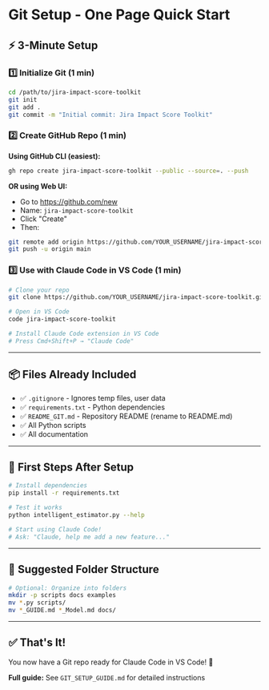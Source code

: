 # Git Setup - One Page Quick Start

## ⚡ 3-Minute Setup

### 1️⃣ Initialize Git (1 min)
```bash
cd /path/to/jira-impact-score-toolkit
git init
git add .
git commit -m "Initial commit: Jira Impact Score Toolkit"
```

### 2️⃣ Create GitHub Repo (1 min)
**Using GitHub CLI (easiest):**
```bash
gh repo create jira-impact-score-toolkit --public --source=. --push
```

**OR using Web UI:**
- Go to https://github.com/new
- Name: `jira-impact-score-toolkit`  
- Click "Create"
- Then:
```bash
git remote add origin https://github.com/YOUR_USERNAME/jira-impact-score-toolkit.git
git push -u origin main
```

### 3️⃣ Use with Claude Code in VS Code (1 min)
```bash
# Clone your repo
git clone https://github.com/YOUR_USERNAME/jira-impact-score-toolkit.git

# Open in VS Code
code jira-impact-score-toolkit

# Install Claude Code extension in VS Code
# Press Cmd+Shift+P → "Claude Code"
```

---

## 📦 Files Already Included

- ✅ `.gitignore` - Ignores temp files, user data
- ✅ `requirements.txt` - Python dependencies
- ✅ `README_GIT.md` - Repository README (rename to README.md)
- ✅ All Python scripts
- ✅ All documentation

---

## 🎯 First Steps After Setup

```bash
# Install dependencies
pip install -r requirements.txt

# Test it works
python intelligent_estimator.py --help

# Start using Claude Code!
# Ask: "Claude, help me add a new feature..."
```

---

## 📁 Suggested Folder Structure

```bash
# Optional: Organize into folders
mkdir -p scripts docs examples
mv *.py scripts/
mv *_GUIDE.md *_Model.md docs/
```

---

## ✅ That's It!

You now have a Git repo ready for Claude Code in VS Code! 🎉

**Full guide:** See `GIT_SETUP_GUIDE.md` for detailed instructions
